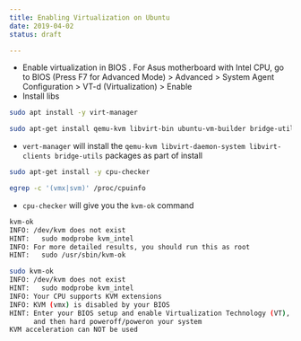 ```yaml
---
title: Enabling Virtualization on Ubuntu
date: 2019-04-02
status: draft

---
```


- Enable virtualization in BIOS . For Asus motherboard with Intel CPU, go to BIOS (Press F7 for Advanced Mode) > Advanced > System Agent Configuration > VT-d (Virtualization) > Enable
- Install libs

```bash
sudo apt install -y virt-manager

sudo apt-get install qemu-kvm libvirt-bin ubuntu-vm-builder bridge-utils ia32-libs-multiarch
```

- `vert-manager` will install the `qemu-kvm libvirt-daemon-system libvirt-clients bridge-utils` packages as part of install


```bash
sudo apt-get install -y cpu-checker

egrep -c '(vmx|svm)' /proc/cpuinfo
```

- `cpu-checker` will give you the `kvm-ok` command

```bash
kvm-ok
INFO: /dev/kvm does not exist
HINT:   sudo modprobe kvm_intel
INFO: For more detailed results, you should run this as root
HINT:   sudo /usr/sbin/kvm-ok
```

```bash
sudo kvm-ok
INFO: /dev/kvm does not exist
HINT:   sudo modprobe kvm_intel
INFO: Your CPU supports KVM extensions
INFO: KVM (vmx) is disabled by your BIOS
HINT: Enter your BIOS setup and enable Virtualization Technology (VT),
      and then hard poweroff/poweron your system
KVM acceleration can NOT be used
```